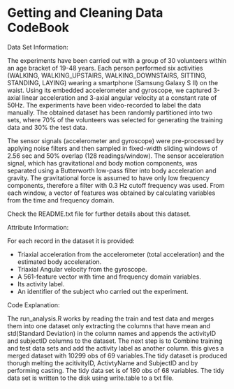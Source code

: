 Getting and Cleaning Data CodeBook
===================================

Data Set Information:

The experiments have been carried out with a group of 30 volunteers within an age bracket of 19-48 years. Each person performed six activities (WALKING, WALKING_UPSTAIRS, WALKING_DOWNSTAIRS, SITTING, STANDING, LAYING) wearing a smartphone (Samsung Galaxy S II) on the waist. Using its embedded accelerometer and gyroscope, we captured 3-axial linear acceleration and 3-axial angular velocity at a constant rate of 50Hz. The experiments have been video-recorded to label the data manually. The obtained dataset has been randomly partitioned into two sets, where 70% of the volunteers was selected for generating the training data and 30% the test data. 

The sensor signals (accelerometer and gyroscope) were pre-processed by applying noise filters and then sampled in fixed-width sliding windows of 2.56 sec and 50% overlap (128 readings/window). The sensor acceleration signal, which has gravitational and body motion components, was separated using a Butterworth low-pass filter into body acceleration and gravity. The gravitational force is assumed to have only low frequency components, therefore a filter with 0.3 Hz cutoff frequency was used. From each window, a vector of features was obtained by calculating variables from the time and frequency domain. 

Check the README.txt file for further details about this dataset.


Attribute Information:

For each record in the dataset it is provided: 
- Triaxial acceleration from the accelerometer (total acceleration) and the estimated body acceleration. 
- Triaxial Angular velocity from the gyroscope. 
- A 561-feature vector with time and frequency domain variables. 
- Its activity label. 
- An identifier of the subject who carried out the experiment.

Code Explanation:

The run_analysis.R works by reading the train and test data and merges them into one dataset only extracting the columns that have mean and std(Standard Deviation) in the column names and appends the activityID and subjectID columns to the dataset. The next step is to Combine training and test data sets and add the activity label as another column. this gives a merged dataset with 10299 obs of 69 variables.The tidy dataset is produced thorugh melting the acitivityID, ActivtyName and SubjectID and by performing casting. The tidy data set is of 180 obs of 68 variables. The tidy data set is written to the disk using write.table to a txt file. 